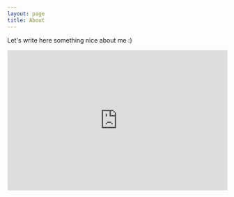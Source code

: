 ```yaml
---
layout: page
title: About
---
```


Let's write here something nice about me :)
<br>

<iframe src="https://sunildhaka.substack.com/embed" width="100%" height="320" style="border:1px solid #EEE; background:white;" frameborder="0" scrolling="no"></iframe>
